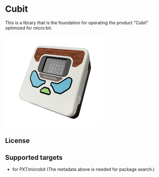 # Cubit

This is a library that is the foundation for operating the product "Cubit" optimized for micro:bit.

 <img src= "https://raw.githubusercontent.com/kusuwata/cubit/master/cubit.jpg" alt="image" width="320" height="300" >



## License



## Supported targets

* for PXT/microbit
(The metadata above is needed for package search.)


